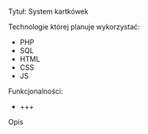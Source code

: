 <p> Tytuł: System kartkówek </p>
<p> Technologie której planuje wykorzystać: </p>
<ul>
  <li> PHP </li>
  <li> SQL </li>
  <li> HTML </li>
  <li> CSS </li>
  <li> JS </li>
</ul>
<p> Funkcjonalności: </p>
<ul>
  <li>+++</li>
</ul>
<p> Opis </p>
